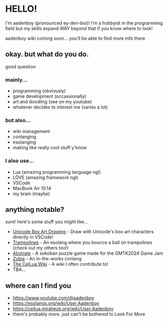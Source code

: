 # HELLO!
I'm aadenboy (pronounced ey-den-boi)! I'm a hobbyist in the programming field but my skills expand WAY beyond that if you know where to look!

aadenboy wiki coming soon... you'll be able to find more info there

## okay. but what do you do.
good question

### mainly...
  * programming (obviously)
  * game development (occassionally)
  * art and doodling (see on my youtube)
  * whatever decides to interest me (varies a lot)

### but also...
  * wiki management
  * conlanging
  * esolanging
  * making like really cool stuff y'know

### I also use...
  * Lua (amazing programming language ngl)
  * LÖVE (amazing framework ngl)
  * VSCode
  * MacBook Air 10.14
  * my brain (maybe)

## anything notable?
sure! here's some stuff you might like...

  * [Unicode Box Art Drawing](https://marketplace.visualstudio.com/items?itemName=aadenboy.box-art-draw) - Draw with Unicode's box art characters directly in VSCode!
  * [Trampolines](https://esolangs.org/wiki/Trampolines) - An esolang where you bounce a ball on trampolines (check out my others too!)
  * [Abstrate](https://aadenboy.itch.io/abstrate) - A sokoban puzzle game made for the GMTK2024 Game Jam
  * [Zubia](https://docs.google.com/document/d/1l_3nXIIQTy70skDrhIfcOw7wdXYe-wMdrD6xt5v00OQ/edit?usp=sharing) - An in-the-works conlang
  * [The CelLua Wiki](https://cellua.miraheze.org/wiki/Main_Page) - A wiki I often contribute to!
  * TBA...

## where can I find you
  * https://www.youtube.com/@aadenboy
  * https://esolangs.org/wiki/User:Aadenboy
  * https://cellua.miraheze.org/wiki/User:Aadenboy
  * there's probably more. just can't be bothered to Look For More
